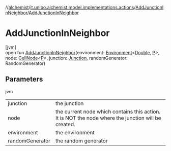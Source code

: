 //[alchemist](../../../index.md)/[it.unibo.alchemist.model.implementations.actions](../index.md)/[AddJunctionInNeighbor](index.md)/[AddJunctionInNeighbor](-add-junction-in-neighbor.md)

# AddJunctionInNeighbor

[jvm]\
open fun [AddJunctionInNeighbor](-add-junction-in-neighbor.md)(environment: [Environment](../../it.unibo.alchemist.model.interfaces/-environment/index.md)<[Double](https://docs.oracle.com/javase/8/docs/api/java/lang/Double.html), [P](../../it.unibo.alchemist.model/-biochemistry-incarnation/index.md)>, node: [CellNode](../../it.unibo.alchemist.model.interfaces/-cell-node/index.md)<[P](../../it.unibo.alchemist.model/-biochemistry-incarnation/index.md)>, junction: [Junction](../../it.unibo.alchemist.model.implementations.molecules/-junction/index.md), randomGenerator: RandomGenerator)

## Parameters

jvm

| | |
|---|---|
| junction | the junction |
| node | the current node which contains this action. It is NOT the node where the junction will be created. |
| environment | the environment |
| randomGenerator | the random generator |
